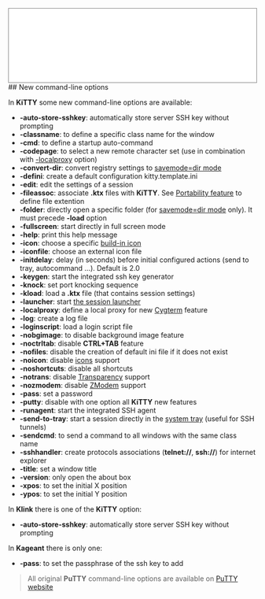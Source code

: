 <div style="text-align: center;"><iframe src="gad.html" frameborder="0" scrolling="no" style="border: 1px solid gray; padding: 0; overflow:hidden; scrolling: no; top:0; left: 0; width: 100%;" onload="this.style.height=(this.contentWindow.document.body.scrollHeight+5)+'px';"></iframe></div>
## New command-line options

<!-- CmdLineOptions_begin -->

In **KiTTY** some new command-line options are available:

* **-auto-store-sshkey**: automatically store server SSH key without prompting
* **-classname**: to define a specific class name for the window
* **-cmd**: to define a startup auto-command
* **-codepage**: to select a new remote character set (use in combination with [-localproxy](cygtermd.md) option)
* **-convert-dir**: convert registry settings to [savemode=dir mode](Portability.md)
* **-defini**: create a default configuration kitty.template.ini
* **-edit**: edit the settings of a session
* **-fileassoc**: associate **.ktx** files with **KiTTY**. See [Portability feature](Portability.md) to define file extention
* **-folder**: directly open a specific folder (for [savemode=dir mode](Portability.md) only). It must precede **-load** option
* **-fullscreen**: start directly in full screen mode
* **-help**: print this help message
* **-icon**: choose a specific [build-in icon](kitty_icon.md)
* **-iconfile**: choose an external icon file
* **-initdelay**: delay (in seconds) before initial configured actions (send to tray, autocommand ...). Default is 2.0
* **-keygen**: start the integrated ssh key generator
* **-knock**: set port knocking sequence
* **-kload**: load a **.ktx** file (that contains session settings)
* **-launcher**: start [the session launcher](SessionLauncher.md)
* **-localproxy**: define a local proxy for new [Cygterm](cygtermd.md) feature
* **-log**: create a log file
* **-loginscript**: load a login script file
* **-nobgimage**: to disable background image feature
* **-noctrltab**: disable **CTRL+TAB** feature
* **-nofiles**: disable the creation of default ini file if it does not exist
* **-noicon**: disable [icons](ThatsAllFolks.md) support
* **-noshortcuts**: disable all shortcuts
* **-notrans**: disable [Transparency](Transparency.md) support
* **-nozmodem**: disable [ZModem](ZModem.md) support
* **-pass**: set a password
* **-putty**: disable with one option all **KiTTY** new features
* **-runagent**: start the integrated SSH agent
* **-send-to-tray**: start a session directly in the [system tray](SendToTray.md) (useful for SSH tunnels)
* **-sendcmd**: to send a command to all windows with the same class name
* **-sshhandler**: create protocols associations (**telnet://**, **ssh://**) for internet explorer
* **-title**: set a window title
* **-version**: only open the about box
* **-xpos**: to set the initial X position
* **-ypos**: to set the initial Y position

In **Klink** there is one of the **KiTTY** option:

* **-auto-store-sshkey**: automatically store server SSH key without prompting

In **Kageant** there is only one:

* **-pass**: to set the passphrase of the ssh key to add

<!-- CmdLineOptions_end -->

> All original **PuTTY** command-line options are available on [PuTTY website](https://the.earth.li/~sgtatham/putty/latest/htmldoc/Chapter3.html#using-cmdline)
